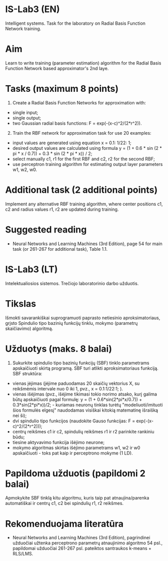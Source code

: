 # IS-Lab3 (EN)
Intelligent systems. Task for the laboratory on Radial Basis Function Network training.
# Aim
Learn to write training (parameter estimation) algorithm for the Radial Basis Function Network based approximator's 2nd laye.
# Tasks (maximum 8 points)
1. Create a Radial Basis Function Networks for approximation with:
- single input;
- single output;
- two Gaussian radial basis functions: F = exp(-(x-c)^2/(2*r^2)).
2. Train the RBF network for approximation task for use 20 examples:
- input values are generated using equation x = 0.1: 1/22: 1;
- desired output values are calculated using formula y = (1 + 0.6 \* sin (2 \* pi \* x / 0.7)) + 0.3 \* sin (2 \* pi \* x)) / 2;
- select manually c1, r1 for the first RBF and c2, r2 for the second RBF;
- use perceptron training algorithm for estimating output layer parameters w1, w2, w0.

# Additional task (2 additional points)
Implement any alternative RBF training algorithm, where center positions c1, c2 and radius values r1, r2 are updated during training.

# Suggested reading
- Neural Networks and Learning Machines (3rd Edition), page 54 for main task (or 261-267 for additional task), Table 1.1. 

# IS-Lab3 (LT)
Intelektualiosios sistemos. Trečiojo laboratorinio darbo užduotis.
# Tikslas
Išmokti savarankiškai suprogramuoti paprasto netiesinio aproksimatoriaus, grįsto Spindulio tipo bazinių funkcijų tinklu, mokymo (parametrų skaičiavimo) algoritmą.
# Užduotys (maks. 8 balai)
1. Sukurkite spindulio tipo bazinių funkcijų (SBF) tinklo parametrams apskaičiuoti skirtą programą. SBF turi atlikti aproksimatoriaus funkciją. SBF struktūra:
- vienas įėjimas (įėjime paduodamas 20 skaičių vektorius X, su reikšmėmis intervale nuo 0 iki 1, pvz., x = 0.1:1/22:1; ).
- vienas išėjimas (pvz., išėjime tikimasi tokio norimo atsako, kurį galima būtų apskaičiuoti pagal formulę: y = (1 + 0.6\*sin(2\*pi\*x/0.7)) + 0.3\*sin(2\*pi\*x))/2; - kuriamas neuronų tinklas turėtų "modeliuoti/imituoti šios formulės elgesį" naudodamas visiškai kitokią matematinę išraišką nei ši);
- dvi spindulio tipo funkcijos (naudokite Gauso funkcijas: F = exp(-(x-c)^2/(2*r^2)));
- centrų reikšmes c1 ir c2, spindulių reikšmes r1 ir r2 parinkite rankiniu būdu;
- tiesine aktyvavimo funkcija išėjimo neurone;
- mokymo algoritmas skirtas išėjimo parametrams w1, w2 ir w0 apskaičiuoti - toks pat kaip ir perceptrono mokyme (1 LD).
# Papildoma užduotis (papildomi 2 balai)
Apmokykite SBF tinklą kitu algoritmu, kuris taip pat atnaujina/parenka automatiškai ir centrų c1, c2 bei spindulių r1, r2 reikšmes.
# Rekomenduojama literatūra
- Neural Networks and Learning Machines (3rd Edition), pagrindinei užduočiai užtenka perceptrono parametrų atnaujinimo algoritmo 54 psl., papildomai užduočiai 261-267 psl. pateiktos santraukos k-means + RLS/LMS.
